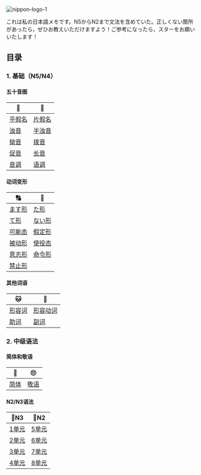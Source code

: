 ![nippon-logo-1](https://user-images.githubusercontent.com/12267648/201001772-b621f24b-ca7c-44ad-a7e6-6fc71a0dce53.png)

これは私の日本語メモです。N5からN2まで文法を含めていた。正しくない箇所があったら，ぜひお教えいただけますよう！ご参考になったら，スターをお願いいたします！

## 目录

### 1. 基础（N5/N4）

#### 五十音图

| 🐣                  | 🐥️                   |
| ------------------- | -------------------- |
| [平假名](五十音图.md#平假名)  | [片假名](五十音图.md#片假名)   |
| [浊音](五十音图.md#浊音半浊音) | [半浊音](五十音图.md#浊音半浊音) |
| [拗音](五十音图.md#拗音)    | [拨音](五十音图.md#拨音)     |
| [促音](五十音图.md#促音)    | [长音](五十音图.md#长音)     |
| [音调](五十音图.md#音调)    | [语调](五十音图.md#语调)     |

#### 动词变形

| 🔠                | 🔡                |
| ----------------- | ----------------- |
| [ます形](ます形.md)     | [た形](た形.md)       |
| [て形](て形.md)       | [ない形](ない形.md)     |
| [可能态](可能态.md)     | [假定形](假定形.md)     |
| [被动形](被动形.md)     | [使役态](使役态.md)     |
| [意志形](意志形.md)     | [命令形](命令形.md) |
| [禁止形](禁止形.md) |                   |

#### 其他词语

| 🐱                 | 🐶                  |
| ------------------ | ------------------- |
| [形容词](形容词.md) | [形容动词](形容动词.md) |
| [助词](助词.md)        | [副词](副词.md)         |

### 2. 中级语法

#### 简体和敬语

| 🙂          | 😔          |
| ----------- | ----------- |
| [简体](简体.md) | [敬语](敬语.md) |

#### N2/N3语法

| 📘N3        | 📕N2        |
|-------------|-------------|
| [1单元](N3/1) | [5单元](N2/5) |
| [2单元](N3/2) | [6单元](N2/6) |
| [3单元](N3/3) | [7单元](N2/7) |
| [4单元](N3/4) | [8单元](N2/8) |
